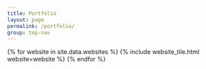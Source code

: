 ```yaml
---
title: Portfolio
layout: page
permalink: /portfolio/
group: top-nav
---
```


{% for website in site.data.websites %} 
{% include website_tile.html website=website %}
{% endfor %}

<!--<script src='{{site.baseurl}}/js/portfolio.js'></script>-->


